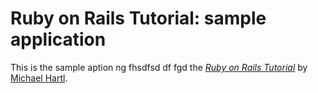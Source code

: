 # Ruby on Rails Tutorial: sample application

This is the sample aption ng fhsdfsd  df fgd
the [*Ruby on Rails Tutorial*](http://railstutorial.org/)
by [Michael Hartl](http://michaelhartl.com/).
